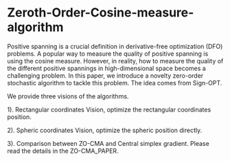 # Zeroth-Order-Cosine-measure-algorithm

Positive spanning is a crucial definition in derivative-free optimization (DFO) problems. A popular way to measure the quality of positive spanning is using the cosine measure. However, in reality, how to measure the quality of the different positive spannings in high-dimensional space becomes a challenging problem.  In this paper, we introduce a novelty zero-order stochastic algorithm to tackle this problem. The idea comes from Sign-OPT.

We provide three visions of the algorithms.

1). Rectangular coordinates Vision, optimize the rectangular coordinates position.

2). Spheric coordinates Vision, optimize the spheric position directly.

3). Comparison between ZO-CMA and Central simplex gradient.
Please read the details in the ZO-CMA_PAPER.
